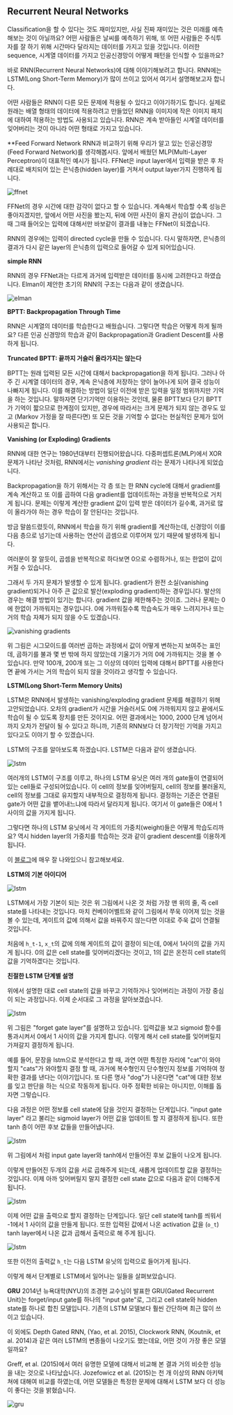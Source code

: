 ﻿## Recurrent Neural Networks

Classification을 할 수 있다는 것도 재미있지만, 사실 진짜 재미있는 것은 미래를 예측해보는 것이 아닐까요? 어떤 사람들은 날씨를 예측하기 위해, 또 어떤 사람들은 주식투자를 잘 하기 위해 시간마다 달라지는 데이터를 가지고 있을 것입니다. 이러한 sequence, 시계열 데이터를 가지고 인공신경망이 어떻게 패턴을 인식할 수 있을까요?

바로 RNN(Recurrent Neural Networks)에 대해 이야기해보려고 합니다. RNN에는 LSTM(Long Short-Term Memory)가 많이 쓰이고 있어서 여기서 설명해보고자 합니다.

어떤 사람들은 RNN이 다른 모든 문제에 적용될 수 있다고 이야기하기도 합니다. 실제로 원래는 배열 형태의 데이터에 적용하려고 만들었던 RNN을 이미지에 작은 이미지 패치에 대하여 적용하는 방법도 사용되고 있습니다.
RNN은 계속 받아들인 시계열 데이터를 잊어버리는 것이 아니라 어떤 형태로 가지고 있습니다. 


**Feed Forward Network
RNN과 비교하기 위해 우리가 알고 있는 인공신경망(Feed Forward Network)를 생각해봅시다. 앞에서 배웠던 MLP(Multi-Layer Perceptron)이 대표적인 예시가 됩니다. FFNet은 input layer에서 입력을 받은 후 차례대로 배치되어 있는 은닉층(hidden layer)를 거쳐서 output layer가지 진행하게 됩니다.

![ffnet](image/0046_fig0.jpg)

FFNet의 경우 시간에 대한 감각이 없다고 할 수 있습니다. 계속해서 학습할 수록 성능은 좋아지겠지만, 앞에서 어떤 사진을 봤는지, 뒤에 어떤 사진이 올지 관심이 없습니다. 그때 그때 들어오는 입력에 대해서만 바보같이 결과를 내놓는 FFNet이 되겠습니다.

RNN의 경우에는 입력이 directed cycle을 만들 수 있습니다. 다시 말하자면, 은닉층의 결과가 다시 같은 layer의 은닉층의 입력으로 들어갈 수 있게 되어있습니다.

**simple RNN**

RNN의 경우 FFNet과는 다르게 과거에 입력받은 데이터를 동시에 고려한다고 하였습니다. Elman이 제안한 초기의 RNN의 구조는 다음과 같이 생겼습니다.

![elman](image/0046_fig1.jpg)


**BPTT: Backpropagation Through Time**

RNN은 시계열의 데이터를 학습한다고 배웠습니다. 그렇다면 학습은 어떻게 하게 될까요? 다른 인공 신경망의 학습과 같이 Backpropagation과 Gradient Descent를 사용하게 됩니다.

**Truncated BPTT: 끝까지 거슬러 올라가지는 않는다**

BPTT는 원래 입력된 모든 시간에 대해서 backpropagation을 하게 됩니다. 그러나 아주 긴 시계열 데이터의 경우, 계속 은닉층에 저장하는 양이 늘어나게 되어 결국 성능이 나빠지게 됩니다. 이를 해결하는 방법이 일단 이전에 받은 입력을 일정 범위까지만 기억을 하는 것입니다. 말하자면 단기기억만 이용하는 것인데, 물론 BPTT보다 단기 BPTT가 기억이 짧으므로 한계점이 있지만, 경우에 따라서는 크게 문제가 되지 않는 경우도 있고 (Markov 가정을 잘 따른다면) 또 모든 것을 기억할 수 없다는 현실적인 문제가 있어 사용되곤 합니다.

**Vanishing (or Exploding) Gradients**

RNN에 대한 연구는 1980년대부터 진행되어왔습니다. 다중퍼셉트론(MLP)에서 XOR문제가 나타난 것처럼, RNN에서는 *vanishing gradient* 라는 문제가 나타나게 되었습니다.

Backpropagation을 하기 위해서는 각 층 또는 한 RNN cycle에 대해서 gradient를 계속 계산하고 또 이를 곱하여 다음 gradient를 업데이트하는 과정을 반복적으로 거치게 됩니다. 문제는 이렇게 계산한 gradient 값이 입력 받은 데이터가 길수록, 과거로 많이 올라가야 하는 경우 학습이 잘 안된다는 것입니다.

방금 말씀드렸듯이, RNN에서 학습을 하기 위해 gradient를 계산하는데, 신경망이 이를 다음 층으로 넘기는데 사용하는 연산이 곱셈으로 이루어져 있기 때문에 발생하게 됩니다.

여러분이 잘 알듯이, 곱셈을 반복적으로 하다보면 0으로 수렴하거나, 또는 한없이 값이 커질 수 있습니다.

그래서 두 가지 문제가 발생할 수 있게 됩니다. gradient가 완전 소실(vanishing gradient)되거나 아주 큰 값으로 발산(exploding gradient)하는 경우입니다. 발산의 경우는 해결 방법이 있기는 합니다. gradient 값을 제한해주는 것이죠. 그러나 문제는 0에 한없이 가까워지는 경우입니다. 0에 가까워질수록 학습속도가 매우 느려지거나 또는 거의 학습 자체가 되지 않을 수도 있겠습니다.

![vanishing gradients](image/0046_fig2.jpg)

위 그림은 시그모이드를 여러번 곱하는 과정에서 값이 어떻게 변하는지 보여주는 표인데, 곱하기를 불과 몇 번 밖에 하지 않았는데 기울기가 거의 0에 가까워지는 것을 볼 수 있습니다. 만약 100개, 200개 또는 그 이상의 데이터 입력에 대해서 BPTT를 사용한다면 끝에 가서는 거의 학습이 되지 않을 것이라고 생각할 수 있습니다.

**LSTM(Long Short-Term Memory Units)**

LSTM은 RNN에서 발생하는 vanishing/exploding gradient 문제를 해결하기 위해 고안되었습니다. 오차의 gradient가 시간을 거슬러서도 0에 가까워지지 않고 끝에서도 학습이 될 수 있도록 장치를 만든 것이지요. 어떤 결과에서는 1000, 2000 단계 넘어서까지 오차가 전달이 될 수 있다고 하니까, 기존의 RNN보다 더 장기적인 기억을 가지고 있다고도 이야기 할 수 있겠습니다.

LSTM의 구조를 알아보도록 하겠습니다. LSTM은 다음과 같이 생겼습니다. 

![lstm](image/0046_fig3.jpg)

여러개의 LSTM이 구조를 이루고, 하나의 LSTM 유닛은 여러 개의 gate들이 연결되어있는 cell들로 구성되어있습니다. 이 cell의 정보를 잊어버릴지, cell의 정보를 불러올지, cell의 정보를 그대로 유지할지 내부적으로 결정하게 됩니다. 결정하는 기준은 연결된 gate가 어떤 값을 뱉어내느냐에 따라서 달라지게 됩니다. 여기서 이 gate들은 0에서 1사이의 값을 가지게 됩니다.

그렇다면 하나의 LSTM 유닛에서 각 게이트의 가중치(weight)들은 어떻게 학습도리까요? 역시 hidden layer의 가중치를 학습하는 것과 같이 gradient descent를 이용하게 됩니다.

이 [블로그](http://colah.github.io/posts/2015-08-Understanding-LSTMs/)에 매우 잘 나와있으니 참고해보세요.

**LSTM의 기본 아이디어**

![lstm](image/0046_fig4.jpg)

LSTM에서 가장 기본이 되는 것은 위 그림에서 나온 것 처럼 가장 맨 위의 줄, 즉 cell state를 나타내는 것입니다. 마치 컨베이어벨트와 같이 그림에서 쭈욱 이어져 있는 것을 볼 수 있는데, 게이트의 값에 의해서 값을 바꿔주지 않는다면 이대로 주욱 값이 연결될 것입니다.

처음에 `h_t-1`, `x_t`의 값에 의해 게이트의 값이 결정이 되는데, 0에서 1사이의 값을 가지게 됩니다. 0의 값은 cell state를 잊어버리겠다는 것이고, 1의 값은 온전히 cell state의 값을 기억하겠다는 것입니다.

**친절한 LSTM 단계별 설명**

위에서 설명한 대로 cell state의 값을 바꾸고 기억하거나 잊어버리는 과정이 가장 중심이 되는 과정입니다. 이제 순서대로 그 과정을 알아보겠습니다.

![lstm](image/0046_fig5.jpg)

위 그림은 "forget gate layer"를 설명하고 있습니다. 입력값을 보고 sigmoid 함수를 통과시켜서 0에서 1 사이의 값을 가지게 합니다. 이렇게 해서 cell state를 잊어버릴지 가져갈지 결정하게 됩니다.

예를 들어, 문장을 lstm으로 분석한다고 할 때, 과연 어떤 특정한 자리에 "cat"이 와야 할지 "cats"가 와야할지 결정 할 때, 과거에 복수형인지 단수형인지 정보를 기억하여 정확한 결과를 낸다는 이야기입니다. 또 다른 명사 "dog"가 나온다면 "cat"에 대한 정보를 잊고 판단을 하는 식으로 작동하게 됩니다. 아주 정확한 비유는 아니지만, 이해를 돕자면 그렇습니다.

다음 과정은 어떤 정보를 cell state에 담을 것인지 결정하는 단계입니다. "input gate layer" 라고 불리는 sigmoid layer가 어떤 값을 업데이트 할 지 결정하게 됩니다. 또한 tanh 층이 어떤 후보 값들을 만들어냅니다. 

![lstm](image/0046_fig6.jpg)

위 그림에서 처럼 input gate layer와 tanh에서 만들어진 후보 값들이 나오게 됩니다.

이렇게 만들어진 두개의 값을 서로 곱해주게 되는데, 새롭게 업데이트할 값을 결정하는 것입니다. 이제 아까 잊어버릴지 말지 결정한 cell state 값으로 다음과 같이 더해주게 됩니다.

![lstm](image/0046_fig7.jpg)

이제 어떤 값을 출력으로 할지 결정하는 단계입니다. 일단 cell state에 tanh를 씌워서 -1에서 1 사이의 값을 만들게 됩니다. 또한 입력된 값에서 나온 activation 값을 (`o_t`) tanh layer에서 나온 값과 곱해서 출력으로 해 주게 됩니다.

![lstm](image/0046_fig8.jpg)

또한 이전의 출력값 `h_t`는 다음 LSTM 유닛의 입력으로 들어가게 됩니다.

이렇게 해서 단계별로 LSTM에서 일어나는 일들을 살펴보았습니다.

**GRU**
2014년 뉴욕대학(NYU)의 조경현 교수님이 발표한 GRU(Gated Recurrent Unit)는 forget/input gate를 하나의 "input gate"로, 그리고 cell state와 hidden state를 하나로 합친 모델입니다. 기존의 LSTM 모델보다 훨씬 간단하며 최근 많이 쓰이고 있습니다.

이 외에도 Depth Gated RNN, (Yao, et al. 2015), Clockwork RNN, (Koutnik, et al. 2014)과 같은 여러 LSTM의 변종들이 나오기도 했는데요, 어떤 것이 가장 좋은 모델일까요?

Greff, et al. (2015)에서 여러 유명한 모델에 대해서 비교해 본 결과 거의 비슷한 성능을 내는 것으로 나타났습니다. Jozefowicz et al. (2015)는 천 개 이상의 RNN 아키텍쳐에 대해여 비교를 하였는데, 어떤 모델들은 특정한 문제에 대해서 LSTM 보다 더 성능이 좋다는 것을 밝혔습니다.

![gru](image/0046_fig9.jpg)

